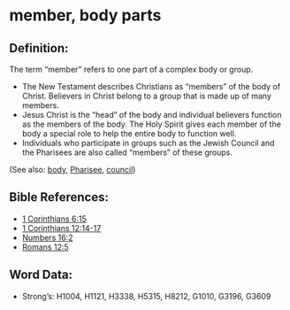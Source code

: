 # member, body parts

## Definition:

The term “member” refers to one part of a complex body or group.

* The New Testament describes Christians as “members” of the body of Christ. Believers in Christ belong to a group that is made up of many members.
* Jesus Christ is the “head” of the body and individual believers function as the members of the body. The Holy Spirit gives each member of the body a special role to help the entire body to function well.
* Individuals who participate in groups such as the Jewish Council and the Pharisees are also called “members” of these groups.

(See also: [body](../kt/body.md), [Pharisee](../kt/pharisee.md), [council](../other/council.md))

## Bible References:

* [1 Corinthians 6:15](rc://en/tn/help/1co/06/15)
* [1 Corinthians 12:14-17](rc://en/tn/help/1co/12/14)
* [Numbers 16:2](rc://en/tn/help/num/16/02)
* [Romans 12:5](rc://en/tn/help/rom/12/05)

## Word Data:

* Strong’s: H1004, H1121, H3338, H5315, H8212, G1010, G3196, G3609
